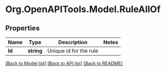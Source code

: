 # Org.OpenAPITools.Model.RuleAllOf
## Properties

Name | Type | Description | Notes
------------ | ------------- | ------------- | -------------
**Id** | **string** | Unique id for the rule | 

[[Back to Model list]](../README.md#documentation-for-models) [[Back to API list]](../README.md#documentation-for-api-endpoints) [[Back to README]](../README.md)

